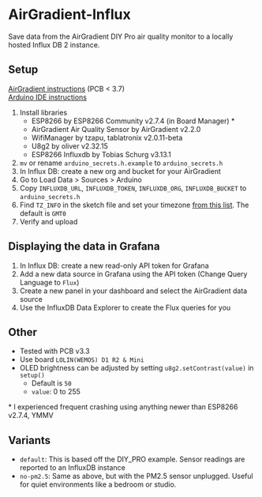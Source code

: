 # AirGradient-Influx
Save data from the AirGradient DIY Pro air quality monitor to a locally hosted Influx DB 2 instance.

## Setup
[AirGradient instructions](https://www.airgradient.com/open-airgradient/instructions/diy-pro/) (PCB < 3.7)  
[Arduino IDE instructions](https://www.airgradient.com/open-airgradient/instructions/basic-setup-skills-and-equipment-needed-to-build-our-airgradient-diy-sensor/)
1. Install libraries
    * ESP8266 by ESP8266 Community v2.7.4 (in Board Manager) *
    * AirGradient Air Quality Sensor by AirGradient v2.2.0
    * WifiManager by tzapu, tablatronix v2.0.11-beta
    * U8g2 by oliver v2.32.15
    * ESP8266 Influxdb by Tobias Schurg v3.13.1
1. `mv` or rename `arduino_secrets.h.example` to `arduino_secrets.h`
1. In Influx DB: create a new org and bucket for your AirGradient
1. Go to Load Data > Sources > Arduino
1. Copy `INFLUXDB_URL`, `INFLUXDB_TOKEN`, `INFLUXDB_ORG`, `INFLUXDB_BUCKET` to `arduino_secrets.h`
1. Find `TZ_INFO` in the sketch file and set your timezone [from this list](https://github.com/openwrt/luci/blob/master/modules/luci-lua-runtime/luasrc/sys/zoneinfo/tzdata.lua). The default is `GMT0`
1. Verify and upload

## Displaying the data in Grafana
1. In Influx DB: create a new read-only API token for Grafana
2. Add a new data source in Grafana using the API token (Change Query Language to `Flux`)
3. Create a new panel in your dashboard and select the AirGradient data source
4. Use the InfluxDB Data Explorer to create the Flux queries for you

## Other
* Tested with PCB v3.3
* Use board `LOLIN(WEMOS) D1 R2 & Mini`
* OLED brightness can be adjusted by setting `u8g2.setContrast(value)` in `setup()`
  * Default is `50`
  * `value`: 0 to 255

\* I experienced frequent crashing using anything newer than ESP8266 v2.7.4, YMMV

## Variants
* `default`: This is based off the DIY_PRO example. Sensor readings are reported to an InfluxDB instance
* `no-pm2.5`: Same as above, but with the PM2.5 sensor unplugged. Useful for quiet environments like a bedroom or studio.
